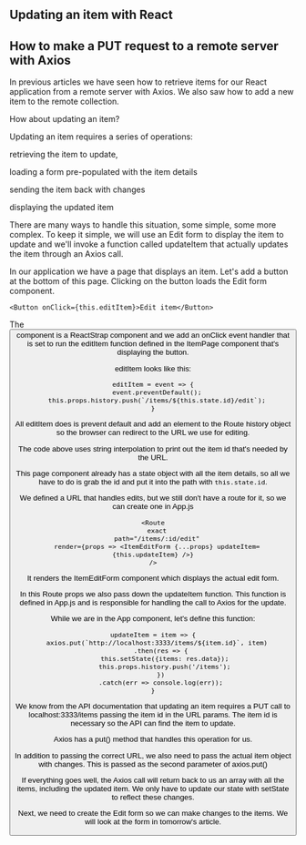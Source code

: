 ## Updating an item with React
## How to make a PUT request to a remote server with Axios


In previous articles we have seen how to retrieve items for our React application from a remote server with Axios.
We also saw how to add a new item to the remote collection.

How about updating an item?

Updating an item requires a series of operations:

retrieving the item to update,

loading a form pre-populated with the item details

sending the item back with changes

displaying the updated item

There are many ways to handle this situation, some simple, some more complex.
To keep it simple, we will use an Edit form to display the item to update and we'll invoke a function called updateItem that actually updates the item through an Axios call.

In our application we have a page that displays an item. Let's add a button at the bottom of this page. Clicking on the button loads the Edit form component.

```
<Button onClick={this.editItem}>Edit item</Button>
```

The <Button> component is a ReactStrap component and we add an onClick event handler that is set to run the editItem function defined in the ItemPage component that's displaying the button.

editItem looks like this:

```
editItem = event => {
  event.preventDefault();
  this.props.history.push(`/items/${this.state.id}/edit`);
}
```

All editItem does is prevent default and add an element to the Route history object so the browser can redirect to the URL we use for editing.

The code above uses string interpolation to print out the item id that's needed by the URL.

This page component already has a state object with all the
item details, so all we have to do is grab the id and put it into the path with
`this.state.id`.

We defined a URL that handles edits, but we still don't have a route for it, so we can create one in App.js

```
<Route
  exact
  path="/items/:id/edit"
  render={props => <ItemEditForm {...props} updateItem={this.updateItem} />}
/>
```

It renders the ItemEditForm component which displays the actual edit form.

In this Route props we also pass down the updateItem function. This function is defined in App.js and is responsible for handling the call to Axios for the update.

While we are in the App component, let's define this function:

```
updateItem = item => {
  axios.put(`http://localhost:3333/items/${item.id}`, item)
    .then(res => {
      this.setState({items: res.data});
      this.props.history.push('/items');
    })
    .catch(err => console.log(err));
}
```

We know from the API documentation that updating an item requires a PUT call to localhost:3333/items passing the item id in the URL params.
The item id is necessary so the API can find the item to update.

Axios has a put() method that handles this operation for us.

In addition to passing the correct URL, we also need to pass the actual item object with changes. This is passed as the second parameter of axios.put()

If everything goes well, the Axios call will return back to us an array with all the items, including the updated item. We only have to update our state with setState to reflect these changes.

Next, we need to create the Edit form so we can make changes to the items. We will look at the form in tomorrow's article.



